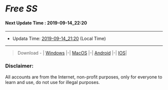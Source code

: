 
# *Free SS*

#### Next Update Time : 2019-09-14_22:20

---
* Updata Time: [2019-09-14_21:20](https://github.com/Geek-007/free-SS/blob/master/2019-09-14_21:20_FreeSS.txt) (Local Time)
---

> Download - | [Windows](https://github.com/shadowsocks/shadowsocks-windows/releases) |-| [MacOS](https://github.com/shadowsocks/shadowsocks-iOS/releases) |-| [Android](https://github.com/shadowsocks/shadowsocks-android/releases) |-| [IOS](https://itunes.apple.com/us/)|

### Disclaimer:
All accounts are from the Internet, non-profit purposes, only for everyone to learn and use, do not use for illegal purposes.
<br>
